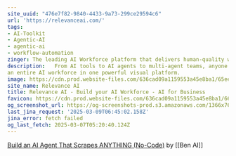 ```yaml
---
site_uuid: "476e7f82-9840-4433-9a73-299ce29594c6"
url: 'https://relevanceai.com/'
tags:
- AI-Toolkit
- Agentic-AI
- agentic-ai
- workflow-automation
zinger: The leading AI Workforce platform that delivers human-quality work
description:   From AI tools to AI agents to multi-agent teams, anyone can build and manage
an entire AI workforce in one powerful visual platform.
image: https://cdn.prod.website-files.com/636cad09a1159553a45e8ba1/65ee971034ef69823b9d993c_OG%20image%20from.png
site_name: Relevance AI
title: Relevance AI - Build your AI Workforce - AI for Business
favicon: https://cdn.prod.website-files.com/636cad09a1159553a45e8ba1/66c3e8a77830ad2449220990_32x32%20(1).png
og_screenshot_url: https://og-screenshots-prod.s3.amazonaws.com/1366x768/80/false/ff20f00519bcd4bd711892e9aa52da7bee1e3ae560006fc34cf505405050da09.jpeg
last_jina_request: '2025-03-09T06:45:02.158Z'
jina_error: fetch failed
og_last_fetch: 2025-03-07T05:20:40.124Z
---
```

[Build an AI Agent That Scrapes ANYTHING (No-Code)](https://youtu.be/yJ7R3jxSF_g?si=cmlaVHvYDm_Aiyqs) by [[Ben AI]]


